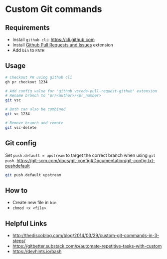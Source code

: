 # Custom Git commands

## Requirements
* Install `github cli`: https://cli.github.com
* Install [Github Pull Requests and Issues](https://marketplace.visualstudio.com/items?itemName=GitHub.vscode-pull-request-github) extension
* Add `bin` to `PATH`

## Usage
```bash
# Checkout PR using github cli
gh pr checkout 1234

# Add config value for 'github.vscode-pull-request-github' extension
# Rename branch to 'pr/<author>/<pr_number>
git vsc

# Both can also be combined
git vc 1234

# Remove branch and remote
git vsc-delete
```

## Git config
Set `push.default = upstream` to target the correct branch when using `git push`.
https://git-scm.com/docs/git-config#Documentation/git-config.txt-pushdefault
```bash
git push.default upstream
```

## How to
- Create new file in `bin`
- `chmod +x <file>`

## Helpful Links
- http://thediscoblog.com/blog/2014/03/29/custom-git-commands-in-3-steps/
- https://gitbetter.substack.com/p/automate-repetitive-tasks-with-custom
- https://devhints.io/bash
